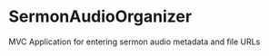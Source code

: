 SermonAudioOrganizer
====================

MVC Application for entering sermon audio metadata and file URLs
